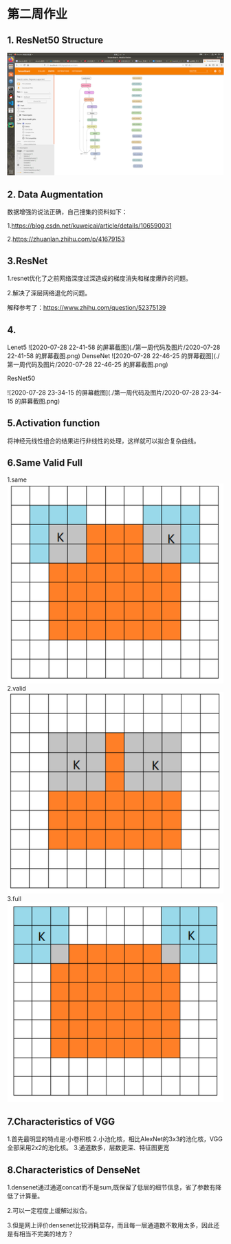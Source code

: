 



# 第二周作业

## 1. ResNet50 Structure

![LeNet5](./第一周代码及图片/LeNet5.png)

## 2. Data Augmentation

数据增强的说法正确，自己搜集的资料如下：

1.https://blog.csdn.net/kuweicai/article/details/106590031

2.https://zhuanlan.zhihu.com/p/41679153

## 3.ResNet

1.resnet优化了之前网络深度过深造成的梯度消失和梯度爆炸的问题。

2.解决了深层网络退化的问题。

解释参考了：https://www.zhihu.com/question/52375139

## 4. 

Lenet5
![2020-07-28 22-41-58 的屏幕截图](./第一周代码及图片/2020-07-28 22-41-58 的屏幕截图.png)
DenseNet
![2020-07-28 22-46-25 的屏幕截图](./第一周代码及图片/2020-07-28 22-46-25 的屏幕截图.png)

ResNet50

![2020-07-28 23-34-15 的屏幕截图](./第一周代码及图片/2020-07-28 23-34-15 的屏幕截图.png)

## 5.Activation function

将神经元线性组合的结果进行非线性的处理，这样就可以拟合复杂曲线。

## 6.Same Valid Full
1.same
![20180515205624201](./第一周代码及图片/20180515205624201.png)
2.valid
![valid](./第一周代码及图片/valid.png)
3.full
![full](./第一周代码及图片/full.png)

## 7.Characteristics of VGG
1.首先最明显的特点是:小卷积核
2.小池化核，相比AlexNet的3x3的池化核，VGG全部采用2x2的池化核。
3.通道数多，层数更深、特征图更宽

## 8.Characteristics of DenseNet

1.densenet通过通道concat而不是sum,既保留了低层的细节信息，省了参数有降低了计算量。

2.可以一定程度上缓解过拟合。

3.但是网上评价densenet比较消耗显存，而且每一层通道数不敢用太多，因此还是有相当不完美的地方？

